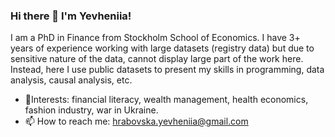 ### Hi there 👋 I'm Yevheniia!
I am a PhD in Finance from Stockholm School of Economics. I have 3+ years of experience working with large datasets (registry data) but due to sensitive nature of the data, cannot display large part of the work here. Instead, here I use public datasets to present my skills in programming, data analysis, causal analysis, etc. 

- 🎨Interests: financial literacy, wealth management, health economics, fashion industry, war in Ukraine.
- 📫 How to reach me: hrabovska.yevheniia@gmail.com



